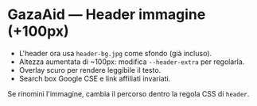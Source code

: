 # GazaAid — Header immagine (+100px)

- L'header ora usa `header-bg.jpg` come sfondo (già incluso).
- Altezza aumentata di ~100px: modifica `--header-extra` per regolarla.
- Overlay scuro per rendere leggibile il testo.
- Search box Google CSE e link affiliati invariati.

Se rinomini l'immagine, cambia il percorso dentro la regola CSS di `header`.
